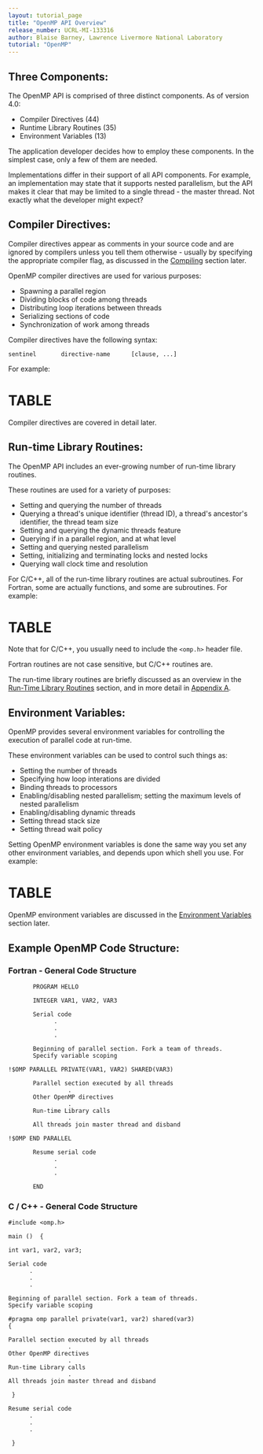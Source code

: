 ```yaml
---
layout: tutorial_page
title: "OpenMP API Overview"
release_number: UCRL-MI-133316
author: Blaise Barney, Lawrence Livermore National Laboratory
tutorial: "OpenMP"
---
```


## Three Components:

The OpenMP API is comprised of three distinct components. As of version 4.0:
* Compiler Directives (44)
* Runtime Library Routines (35)
* Environment Variables (13) 

The application developer decides how to employ these components. In the simplest case, only a few of them are needed.

Implementations differ in their support of all API components. For example, an implementation may state that it supports nested parallelism, but the API makes it clear that may be limited to a single thread - the master thread. Not exactly what the developer might expect? 

## Compiler Directives:

Compiler directives appear as comments in your source code and are ignored by compilers unless you tell them otherwise - usually by specifying the appropriate compiler flag, as discussed in the [Compiling](compiling.md) section later.

OpenMP compiler directives are used for various purposes:
* Spawning a parallel region
* Dividing blocks of code among threads
* Distributing loop iterations between threads
* Serializing sections of code
* Synchronization of work among threads 

Compiler directives have the following syntax:

`sentinel       directive-name      [clause, ...]`

For example:

# TABLE

Compiler directives are covered in detail later. 

## Run-time Library Routines:

The OpenMP API includes an ever-growing number of run-time library routines.

These routines are used for a variety of purposes:
* Setting and querying the number of threads
* Querying a thread's unique identifier (thread ID), a thread's ancestor's identifier, the thread team size
* Setting and querying the dynamic threads feature
* Querying if in a parallel region, and at what level
* Setting and querying nested parallelism
* Setting, initializing and terminating locks and nested locks
* Querying wall clock time and resolution 

For C/C++, all of the run-time library routines are actual subroutines. For Fortran, some are actually functions, and some are subroutines. For example:

# TABLE

Note that for C/C++, you usually need to include the `<omp.h>` header file.

Fortran routines are not case sensitive, but C/C++ routines are.

The run-time library routines are briefly discussed as an overview in the [Run-Time Library Routines](run_time_routines) section, and in more detail in [Appendix A](appendix_a). 

## Environment Variables:

OpenMP provides several environment variables for controlling the execution of parallel code at run-time.

These environment variables can be used to control such things as:
* Setting the number of threads
* Specifying how loop interations are divided
* Binding threads to processors
* Enabling/disabling nested parallelism; setting the maximum levels of nested parallelism
* Enabling/disabling dynamic threads
* Setting thread stack size
* Setting thread wait policy 

Setting OpenMP environment variables is done the same way you set any other environment variables, and depends upon which shell you use. For example:

# TABLE

OpenMP environment variables are discussed in the [Environment Variables](env_vars) section later. 

## Example OpenMP Code Structure:

### Fortran - General Code Structure

```
       PROGRAM HELLO

       INTEGER VAR1, VAR2, VAR3

       Serial code 
             .
             .
             .

       Beginning of parallel section. Fork a team of threads. 
       Specify variable scoping 

!$OMP PARALLEL PRIVATE(VAR1, VAR2) SHARED(VAR3)

       Parallel section executed by all threads 
                 .
       Other OpenMP directives
                 .
       Run-time Library calls
                 .
       All threads join master thread and disband 

!$OMP END PARALLEL

       Resume serial code 
             .
             .
             .

       END
```

### C / C++ - General Code Structure

```
#include <omp.h>

main ()  {

int var1, var2, var3;

Serial code 
      .
      .
      .

Beginning of parallel section. Fork a team of threads.
Specify variable scoping 

#pragma omp parallel private(var1, var2) shared(var3)
{

Parallel section executed by all threads 
                 .
Other OpenMP directives
                 .
Run-time Library calls
                 .
All threads join master thread and disband 

 }  

Resume serial code 
      .
      .
      .

 }
```